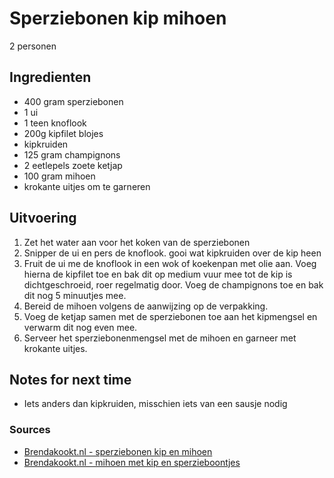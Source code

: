 # Sperziebonen kip mihoen

2 personen

## Ingredienten

* 400 gram sperziebonen
* 1 ui
* 1 teen knoflook
* 200g kipfilet blojes
* kipkruiden
* 125 gram champignons
* 2 eetlepels zoete ketjap
* 100 gram mihoen
* krokante uitjes om te garneren



## Uitvoering

1. Zet het water aan voor het koken van de sperziebonen
2. Snipper de ui en pers de knoflook. gooi wat kipkruiden over de kip heen
3. Fruit de ui me de knoflook in een wok of koekenpan met olie aan. Voeg hierna de kipfilet toe en bak dit op medium vuur mee tot de kip is dichtgeschroeid, roer regelmatig door. Voeg de champignons toe en bak dit nog 5 minuutjes mee.
4. Bereid de mihoen volgens de aanwijzing op de verpakking.
5. Voeg de ketjap samen met de sperziebonen toe aan het kipmengsel en verwarm dit nog even mee.
6. Serveer het sperziebonenmengsel met de mihoen en garneer met krokante uitjes.

## Notes for next time

* Iets anders dan kipkruiden, misschien iets van een sausje nodig

### Sources

* [Brendakookt.nl - sperziebonen kip en mihoen](https://brendakookt.nl/2016/09/13/sperziebonen-kip-en-mihoen/)
* [Brendakookt.nl - mihoen met kip en sperzieboontjes](https://brendakookt.nl/2017/04/11/mihoen-kip-en-sperzieboontjes/)